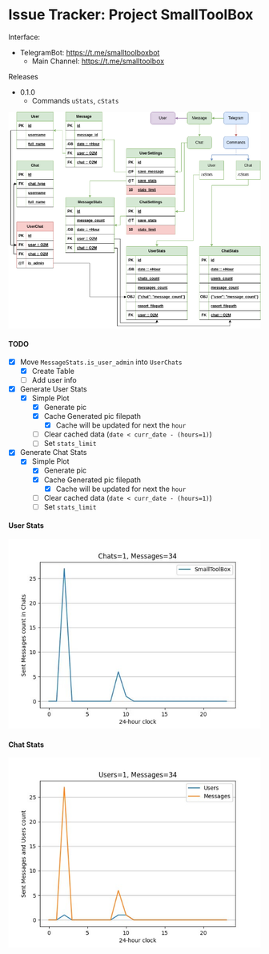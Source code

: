 # Issue Tracker: Project SmallToolBox

Interface:
  - TelegramBot: https://t.me/smalltoolboxbot
    - Main Channel: https://t.me/smalltoolbox

Releases
- 0.1.0
  - Commands `uStats`, `cStats`

<div align="center">
  <img src="./static/readme/TgBot.png" />
</div>

#### TODO
- [x] Move `MessageStats.is_user_admin` into `UserChats`
  - [x] Create Table
  - [ ] Add user info
- [x] Generate User Stats
  - [x] Simple Plot
    - [x] Generate pic
    - [x] Cache Generated pic filepath
      - [x] Cache will be updated for next the `hour`
    - [ ] Clear cached data (`date < curr_date - (hours=1)`)
    - [ ] Set `stats_limit`
- [x] Generate Chat Stats
  - [x] Simple Plot
    - [x] Generate pic
    - [x] Cache Generated pic filepath
      - [x] Cache will be updated for next the `hour`
    - [ ] Clear cached data (`date < curr_date - (hours=1)`)
    - [ ] Set `stats_limit`

#### User Stats
<div align="center">
  <img src="./static/readme/UserStats.jpg" />
</div>


#### Chat Stats
<div align="center">
  <img src="./static/readme/ChatStats.jpg" />
</div>
